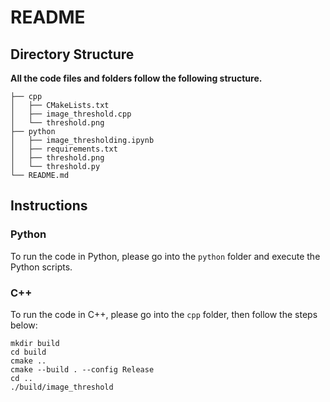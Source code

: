 # README



## Directory Structure

**All the code files and folders follow the following structure.**

```
├── cpp
│   ├── CMakeLists.txt
│   ├── image_threshold.cpp
│   └── threshold.png
├── python
│   ├── image_thresholding.ipynb
│   ├── requirements.txt
│   ├── threshold.png
│   └── threshold.py
└── README.md
```



## Instructions

### Python

To run the code in Python, please go into the `python` folder and execute the Python scripts.

### C++

To run the code in C++, please go into the `cpp` folder, then follow the steps below:

```
mkdir build
cd build
cmake ..
cmake --build . --config Release
cd ..
./build/image_threshold
```